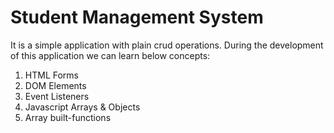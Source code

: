 # Student Management System

It is a simple application with plain crud operations.
During the development of this application we can learn below concepts:

1. HTML Forms
2. DOM Elements
3. Event Listeners
4. Javascript Arrays & Objects
5. Array built-functions
